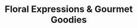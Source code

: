 ---
title: "Floral Expressions & Gourmet Goodies"
url: /denver/floral-expressions-und-gourmet-goodies/
shop: Blumen
---